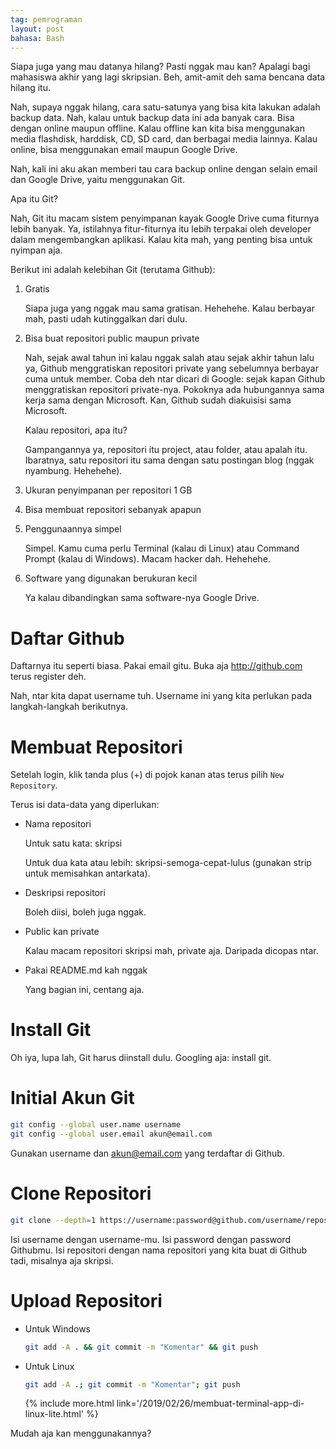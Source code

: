 ```yaml
---
tag: pemrograman
layout: post
bahasa: Bash
---
```


Siapa juga yang mau datanya hilang? Pasti nggak mau kan? Apalagi bagi mahasiswa akhir yang lagi skripsian. Beh, amit-amit deh sama bencana data hilang itu.

Nah, supaya nggak hilang, cara satu-satunya yang bisa kita lakukan adalah backup data. Nah, kalau untuk backup data ini ada banyak cara. Bisa dengan online maupun offline. Kalau offline kan kita bisa menggunakan media flashdisk, harddisk, CD, SD card, dan berbagai media lainnya. Kalau online, bisa menggunakan email maupun Google Drive.

Nah, kali ini aku akan memberi tau cara backup online dengan selain email dan Google Drive, yaitu menggunakan Git. 

Apa itu Git?

Nah, Git itu macam sistem penyimpanan kayak Google Drive cuma fiturnya lebih banyak. Ya, istilahnya fitur-fiturnya itu lebih terpakai oleh developer dalam mengembangkan aplikasi. Kalau kita mah, yang penting bisa untuk nyimpan aja. 

Berikut ini adalah kelebihan Git (terutama Github):

1. Gratis

	Siapa juga yang nggak mau sama gratisan. Hehehehe. Kalau berbayar mah, pasti udah kutinggalkan dari dulu.

2. Bisa buat repositori public maupun private

	Nah, sejak awal tahun ini kalau nggak salah atau sejak akhir tahun lalu ya, Github menggratiskan repositori private yang sebelumnya berbayar cuma untuk member. Coba deh ntar dicari di Google: sejak kapan Github menggratiskan repositori private-nya. Pokoknya ada hubungannya sama kerja sama dengan Microsoft. Kan, Github sudah diakuisisi sama Microsoft.

	Kalau repositori, apa itu?

	Gampangannya ya, repositori itu project, atau folder, atau apalah itu. Ibaratnya, satu repositori itu sama dengan satu postingan blog (nggak nyambung. Hehehehe).

3. Ukuran penyimpanan per repositori 1 GB
4. Bisa membuat repositori sebanyak apapun
5. Penggunaannya simpel

	Simpel. Kamu cuma perlu Terminal (kalau di Linux) atau Command Prompt (kalau di Windows). Macam hacker dah. Hehehehe.

6. Software yang digunakan berukuran kecil

	Ya kalau dibandingkan sama software-nya Google Drive.

# Daftar Github

Daftarnya itu seperti biasa. Pakai email gitu. Buka aja <http://github.com> terus register deh.

Nah, ntar kita dapat username tuh. Username ini yang kita perlukan pada langkah-langkah berikutnya.

# Membuat Repositori

Setelah login, klik tanda plus (+) di pojok kanan atas terus pilih `New Repository`.

Terus isi data-data yang diperlukan:

- Nama repositori

	Untuk satu kata: skripsi

	Untuk dua kata atau lebih: skripsi-semoga-cepat-lulus (gunakan strip untuk memisahkan antarkata).

- Deskripsi repositori

	Boleh diisi, boleh juga nggak.

- Public kan private

	Kalau macam repositori skripsi mah, private aja. Daripada dicopas ntar.

- Pakai README.md kah nggak

	Yang bagian ini, centang aja.

# Install Git

Oh iya, lupa lah, Git harus diinstall dulu. Googling aja: install git.

# Initial Akun Git

```bash
git config --global user.name username
git config --global user.email akun@email.com
```

Gunakan username dan akun@email.com yang terdaftar di Github.

# Clone Repositori

```bash
git clone --depth=1 https://username:password@github.com/username/repositori.git
```

Isi username dengan username-mu. Isi password dengan password Githubmu. Isi repositori dengan nama repositori yang kita buat di Github tadi, misalnya aja skripsi.

# Upload Repositori

- Untuk Windows

	```bash
	git add -A . && git commit -m "Komentar" && git push
	```

- Untuk Linux

	```bash
	git add -A .; git commit -m "Komentar"; git push
	```

	{% include more.html link='/2019/02/26/membuat-terminal-app-di-linux-lite.html' %}

Mudah aja kan menggunakannya?